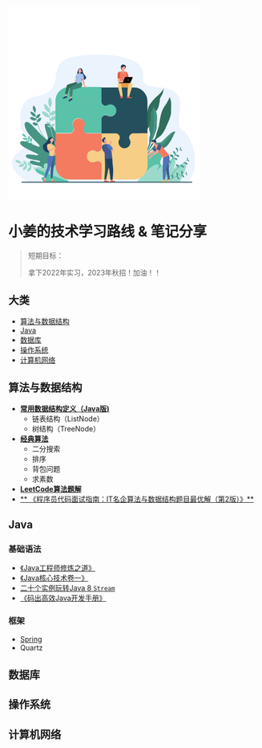 <img src="pics\73386-problem-solving-team.gif" style="zoom: 60%;" />

# 小姜的技术学习路线 & 笔记分享

> 短期目标：
>
> 拿下2022年实习，2023年秋招！加油！！

## 大类

* [算法与数据结构](#datastructure)
* [Java](#java)
* [数据库](#database)
* [操作系统](#operatingSystem)
* [计算机网络](#computerNetworking)

<h2 id="datastructure">算法与数据结构</h2>

* [**常用数据结构定义（Java版)**](https://github.com/LehiChiang/FightFor2022/tree/main/algorithm/datastructure)
  * 链表结构（ListNode）
  * 树结构（TreeNode）
* [**经典算法**](https://github.com/LehiChiang/FightFor2022/tree/main/algorithm/common)
  * 二分搜索
  * 排序
  * 背包问题
  * 求素数
* [**LeetCode算法题解**](https://github.com/LehiChiang/FightFor2022/tree/main/algorithm/interviewCode)
* [**
  《程序员代码面试指南：IT名企算法与数据结构题目最优解（第2版）》**](https://github.com/LehiChiang/FightFor2022/tree/main/algorithm/leetcode/editor/cn)

<h2 id="java">Java</h2>

### 基础语法

- [《Java工程师修炼之道》](https://github.com/LehiChiang/FightFor2022/tree/main/java/src/main/java/Java%E5%B7%A5%E7%A8%8B%E5%B8%88%E4%BF%AE%E7%82%BC%E4%B9%8B%E9%81%93)
- [《Java核心技术卷一》](https://github.com/LehiChiang/FightFor2022/tree/main/java/src/main/java/java%E6%A0%B8%E5%BF%83%E6%8A%80%E6%9C%AF%E5%8D%B7%E4%B8%80)
- [二十个实例玩转Java 8 `Stream`](https://github.com/LehiChiang/FightFor2022/tree/main/java/src/main/java/%E4%BA%8C%E5%8D%81%E4%B8%AA%E5%AE%9E%E4%BE%8B%E7%8E%A9%E8%BD%ACJava8Stream)
- [《码出高效Java开发手册》](https://github.com/LehiChiang/FightFor2022/tree/main/java/src/main/java/%E7%A0%81%E5%87%BA%E9%AB%98%E6%95%88Java%E5%BC%80%E5%8F%91%E6%89%8B%E5%86%8C)

### 框架

- [Spring](https://github.com/LehiChiang/FightFor2022/tree/main/java/src/main/java/Spring)
- Quartz

<h2 id="database">数据库</h2>

<h2 id="operatingSystem">操作系统</h2>

<h2 id="computerNetworking">计算机网络</h2>

